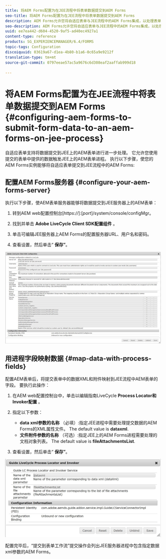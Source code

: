 ```yaml
---
title: 将AEM Forms配置为在JEE流程中将表单数据提交到AEM Forms
seo-title: 将AEM Forms配置为在JEE流程中将表单数据提交到AEM Forms
description: AEM Forms允许您将自适应表单与JEE流程中的AEM Forms集成，以处理表单数据。
seo-description: AEM Forms允许您将自适应表单与JEE流程中的AEM Forms集成，以处理表单数据。
uuid: ee7ea442-d604-4520-9af5-ad40ec4927a1
content-type: reference
products: SG_EXPERIENCEMANAGER/6.4/FORMS
topic-tags: Configuration
discoiquuid: 03619a67-d1ea-4b80-b1a6-0c65a9e9212f
translation-type: tm+mt
source-git-commit: 0797eeae57ac5a9676c6d308eaf2aaffab999d18

---
```



# 将AEM Forms配置为在JEE流程中将表单数据提交到AEM Forms {#configuring-aem-forms-to-submit-form-data-to-an-aem-forms-on-jee-process}

自适应表单支持将数据提交到JEE上的AEM表单进行进一步处理。 它允许您使用提交的表单中提供的数据触发JEE上的AEM表单进程。 执行以下步骤，使您的AEM Forms实例能够将自适应表单提交到JEE流程中的AEM Forms:

## 配置AEM Forms服务器 {#configure-your-aem-forms-server}

执行以下步骤，使AEM表单服务器能够将数据提交到JEE服务器上的AEM表单：

1. 转到AEM web配置控制台&#x200B;[*https://*]:[*port*]/system/console/configMgr。

1. 找到并单击 **Adobe LiveCycle Client SDK配置组件** 。
1. 单击可编辑JEE服务器上AEM Forms的配置服务器URL、用户名和密码。
1. 查看设置，然后单击“ **保存”**。

![Adobe LiveCycle Client SDK配置](assets/clientsdkconfiguration.jpg)

## 用进程字段映射数据 {#map-data-with-process-fields}

配置AEM表单后，将提交表单中的数据XML和附件映射到JEE流程中AEM表单的字段。 要执行此操作：

1. 在AEM web配置控制台中，单击以编辑指南LiveCycle **Process Locator和Invoker配置** 。
1. 指定以下参数：

   * **data xml参数的名称** （必填）:指定JEE进程中需要处理提交数据的AEM Forms的XML属性文件。 The default value is **dataxml**.
   * **文件附件参数的名称** （可选）:指定JEE上的AEM Forms进程需要处理的文档对象列表。 The default value is **fileAttachmentsList**.

1. 查看设置，然后单击“ **保存”**。

![指南LiveCycle Process Locator和Invoker](assets/test3.jpg)

配置完毕后，“提交到表单工作流”提交操作会列出JEE服务器进程中包含指定数据xml参数的AEM Forms。
